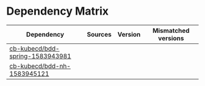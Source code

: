 # Dependency Matrix

Dependency | Sources | Version | Mismatched versions
---------- | ------- | ------- | -------------------
[cb-kubecd/bdd-spring-1583943981](https://github.com/cb-kubecd/bdd-spring-1583943981.git) |  | []() | 
[cb-kubecd/bdd-nh-1583945121](https://github.com/cb-kubecd/bdd-nh-1583945121.git) |  | []() | 
